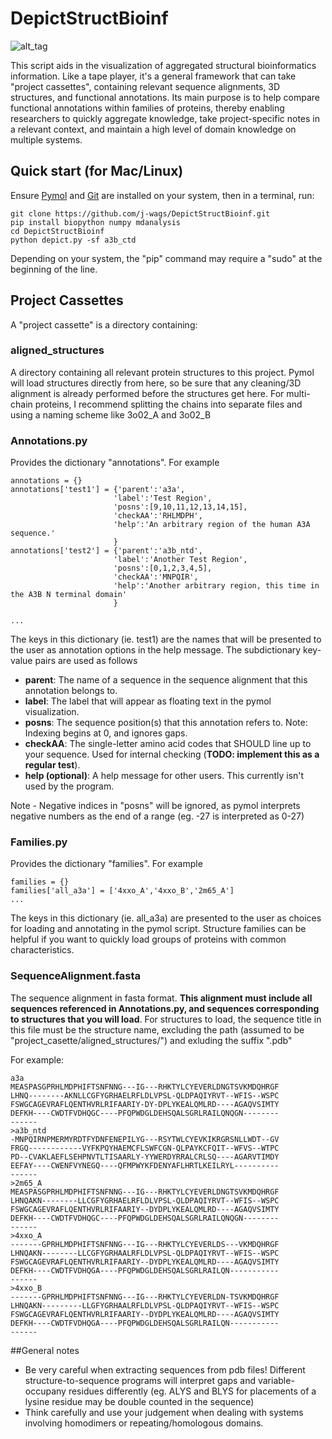 # DepictStructBioinf

![alt_tag](https://github.com/j-wags/DepictStructBioinf/blob/master/test_region_image.png)

This script aids in the visualization of aggregated structural bioinformatics information. Like a tape player, it's a general framework that can take "project cassettes", containing relevant sequence alignments, 3D structures, and functional annotations. Its main purpose is to help compare functional annotations within families of proteins, thereby enabling researchers to quickly aggregate knowledge, take project-specific notes in a relevant context, and maintain a high level of domain knowledge on multiple systems.

## Quick start (for Mac/Linux)

Ensure [Pymol](https://sourceforge.net/projects/pymol/) and [Git](https://git-scm.com/book/en/v2/Getting-Started-Installing-Git) are installed on your system, then in a terminal, run:

```
git clone https://github.com/j-wags/DepictStructBioinf.git
pip install biopython numpy mdanalysis
cd DepictStructBioinf
python depict.py -sf a3b_ctd
```
Depending on your system, the "pip" command may require a "sudo" at the beginning of the line.

## Project Cassettes
A "project cassette" is a directory containing:

### aligned_structures
A directory containing all relevant protein structures to this project. Pymol will load structures directly from here, so be sure that any cleaning/3D alignment is already performed before the structures get here. For multi-chain proteins, I recommend splitting the chains into separate files and using a naming scheme like 3o02_A and 3o02_B

### Annotations.py
Provides the dictionary "annotations". For example

```
annotations = {}
annotations['test1'] = {'parent':'a3a',
                       'label':'Test Region',
                       'posns':[9,10,11,12,13,14,15],
                       'checkAA':'RHLMDPH',
                       'help':'An arbitrary region of the human A3A sequence.'
                       }
annotations['test2'] = {'parent':'a3b_ntd',
                       'label':'Another Test Region',
                       'posns':[0,1,2,3,4,5],
                       'checkAA':'MNPQIR',
                       'help':'Another arbitrary region, this time in the A3B N terminal domain'
                       }

...
```

The keys in this dictionary (ie. test1) are the names that will be presented to the user as annotation options in the help message.
The subdictionary key-value pairs are used as follows

- **parent**: The name of a sequence in the sequence alignment that this annotation belongs to.
- **label**: The label that will appear as floating text in the pymol visualization.
- **posns**: The sequence position(s) that this annotation refers to. Note: Indexing begins at 0, and ignores gaps.
- **checkAA**: The single-letter amino acid codes that SHOULD line up to your sequence. Used for internal checking (**TODO: implement this as a regular test**).
- **help (optional)**: A help message for other users. This currently isn't used by the program.

Note - Negative indices in "posns" will be ignored, as pymol interprets negative numbers as the end of a range (eg. -27 is interpreted as 0-27)

### Families.py
Provides the dictionary "families". For example
```
families = {}
families['all_a3a'] = ['4xxo_A','4xxo_B','2m65_A']
...
```


The keys in this dictionary (ie. all_a3a) are presented to the user as choices for loading and annotating in the pymol script. Structure families can be helpful if you want to quickly load groups of proteins with common characteristics.


### SequenceAlignment.fasta
The sequence alignment in fasta format. **This alignment must include all sequences referenced in Annotations.py, and sequences corresponding to structures that you will load**. For structures to load, the sequence title in this file must be the structure name, excluding the path (assumed to be "project_casette/aligned_structures/") and exluding the suffix ".pdb"

For example:
```
a3a
MEASPASGPRHLMDPHIFTSNFNNG---IG---RHKTYLCYEVERLDNGTSVKMDQHRGF
LHNQ--------AKNLLCGFYGRHAELRFLDLVPSL-QLDPAQIYRVT--WFIS--WSPC
FSWGCAGEVRAFLQENTHVRLRIFAARIY-DY-DPLYKEALQMLRD----AGAQVSIMTY
DEFKH----CWDTFVDHQGC----PFQPWDGLDEHSQALSGRLRAILQNQGN--------
------
>a3b_ntd
-MNPQIRNPMERMYRDTFYDNFENEPILYG---RSYTWLCYEVKIKRGRSNLLWDT--GV
FRGQ------------VYFKPQYHAEMCFLSWFCGN-QLPAYKCFQIT--WFVS--WTPC
PD--CVAKLAEFLSEHPNVTLTISAARLY-YYWERDYRRALCRLSQ----AGARVTIMDY
EEFAY----CWENFVYNEGQ----QFMPWYKFDENYAFLHRTLKEILRYL----------
------
>2m65_A
MEASPASGPRHLMDPHIFTSNFNNG---IG---RHKTYLCYEVERLDNGTSVKMDQHRGF
LHNQAKN--------LLCGFYGRHAELRFLDLVPSL-QLDPAQIYRVT--WFIS--WSPC
FSWGCAGEVRAFLQENTHVRLRIFAARIY--DYDPLYKEALQMLRD----AGAQVSIMTY
DEFKH----CWDTFVDHQGC----PFQPWDGLDEHSQALSGRLRAILQNQGN--------
------
>4xxo_A
-------GPRHLMDPHIFTSNFNNG---IG---RHKTYLCYEVERLDS---VKMDQHRGF
LHNQAKN--------LLCGFYGRHAALRFLDLVPSL-QLDPAQIYRVT--WFIS--WSPC
FSWGCAGEVRAFLQENTHVRLRIFAARIY--DYDPLYKEALQMLRD----AGAQVSIMTY
DEFKH----CWDTFVDHQGA----PFQPWDGLDEHSQALSGRLRAILQN-----------
------
>4xxo_B
-------GPRHLMDPHIFTSNFNNG---IG---RHKTYLCYEVERLDN-TSVKMDQHRGF
LHNQAKN---------LLGFYGRHAALRFLDLVPSL-QLDPAQIYRVT--WFIS--WSPC
FSWGCAGEVRAFLQENTHVRLRIFAARIY--DYDPLYKEALQMLRD----AGAQVSIMTY
DEFKH----CWDTFVDHQGA----PFQPWDGLDEHSQALSGRLRAILQN-----------
------
```


##General notes
- Be very careful when extracting sequences from pdb files! Different structure-to-sequence programs will interpret gaps and variable-occupany residues differently (eg. ALYS and BLYS for placements of a lysine residue may be double counted in the sequence)
- Think carefully and use your judgement when dealing with systems involving homodimers or repeating/homologous domains.
